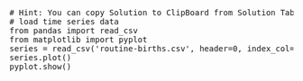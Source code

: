 <pre class="file" data-target="clipboard">
# Hint: You can copy Solution to ClipBoard from Solution Tab
# load time series data
from pandas import read_csv
from matplotlib import pyplot
series = read_csv('routine-births.csv', header=0, index_col=0, parse_dates=True, squeeze=True)
series.plot()
pyplot.show()
</pre>
